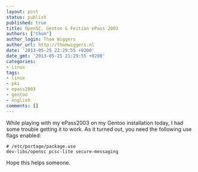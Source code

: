 ```yaml
---
layout: post
status: publish
published: true
title: OpenSC, Gentoo & Feitian ePass 2003
authors: ["thom"]
author_login: Thom Wiggers
author_url: http://thomwiggers.nl
date: '2013-05-25 22:29:55 +0200'
date_gmt: '2013-05-25 21:29:55 +0200'
categories:
- Linux
tags:
- linux
- pki
- epass2003
- gentoo
- english
comments: []
---
```


<p>While playing with my ePass2003 on my Gentoo installation today, I had some
trouble getting it to work. As it turned out, you need the following use flags
enabled:</p>

```
# /etc/portage/package.use
dev-libs/opensc pcsc-lite secure-messaging
```

<p>Hope this helps someone.</p>
